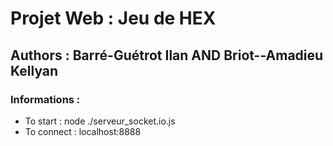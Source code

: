 # Projet Web : Jeu de HEX
## Authors : Barré-Guétrot Ilan AND Briot--Amadieu Kellyan

### Informations :
- To start : node ./serveur_socket.io.js
- To connect : localhost:8888